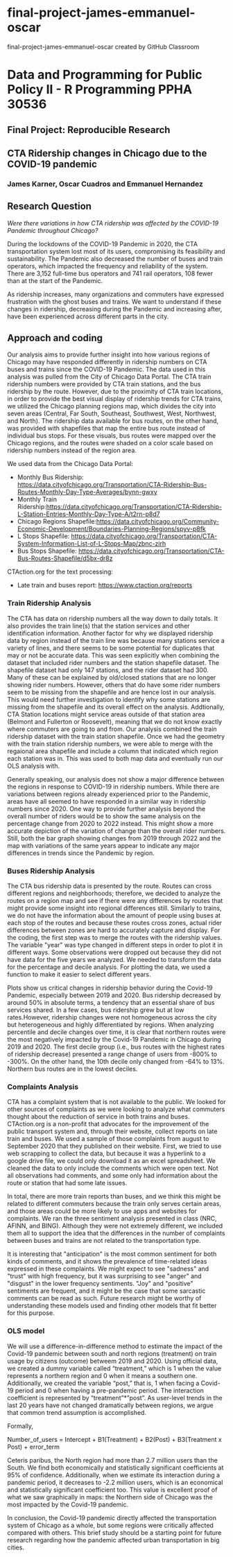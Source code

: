 # final-project-james-emmanuel-oscar
final-project-james-emmanuel-oscar created by GitHub Classroom

# Data and Programming for Public Policy II - R Programming PPHA 30536

## Final Project: Reproducible Research
## CTA Ridership changes in Chicago due to the COVID-19 pandemic

### James Karner, Oscar Cuadros and Emmanuel Hernandez

## Research Question

 *Were there variations in how CTA ridership was affected by the COVID-19 Pandemic throughout Chicago?*

During the lockdowns of the COVID-19 Pandemic in 2020, the CTA transportation system lost most of its users, compromising its feasibility and sustainability. The Pandemic also decreased the number of buses and train operators, which impacted the frequency and reliability of the system. There are 3,152 full-time bus operators and 741 rail operators, 108 fewer than at the start of the Pandemic. 

As ridership increases, many organizations and commuters have expressed frustration with the ghost buses and trains. We want to understand if these changes in ridership, decreasing during the Pandemic and increasing after, have been experienced across different parts in the city. 


## Approach and coding

Our analysis aims to provide further insight into how various regions of Chicago may have responded differently in ridership numbers on CTA buses and trains since the COVID-19 Pandemic. The data used in this analysis was pulled from the City of Chicago Data Portal. The CTA train ridership numbers were provided by CTA train stations, and the bus ridership by the route. However, due to the proximity of CTA train locations, in order to provide the best visual display of ridership trends for CTA trains, we utilized the Chicago planning regions map, which divides the city into seven areas (Central, Far South, Southeast, Southwest, West, Northwest, and North). The ridership data available for bus routes, on the other hand, was provided with shapefiles that map the entire bus route instead of individual bus stops. For these visuals, bus routes were mapped over the Chicago regions, and the routes were shaded on a color scale based on ridership numbers instead of the region area.

We used data from the Chicago Data Portal: 
  - Monthly Bus Ridership: https://data.cityofchicago.org/Transportation/CTA-Ridership-Bus-Routes-Monthly-Day-Type-Averages/bynn-gwxy
  - Monthly Train Ridership:https://data.cityofchicago.org/Transportation/CTA-Ridership-L-Station-Entries-Monthly-Day-Type-A/t2rn-p8d7 
  - Chicago Regions Shapefile:https://data.cityofchicago.org/Community-Economic-Development/Boundaries-Planning-Regions/spyv-p8fk
  - L Stops Shapefile: https://data.cityofchicago.org/Transportation/CTA-System-Information-List-of-L-Stops-Map/zbnc-zirh
  - Bus Stops Shapefile: https://data.cityofchicago.org/Transportation/CTA-Bus-Routes-Shapefile/d5bx-dr8z

CTAction.org for the text processing:
  - Late train and buses report: https://www.ctaction.org/reports

### Train Ridership Analysis

The CTA has data on ridership numbers all the way down to daily totals. It also provides the train line(s) that the station services and other identification information. Another factor for why we displayed ridership data by region instead of the train line was because many stations service a variety of lines, and there seems to be some potential for duplicates that may or not be accurate data. This was seen explicitly when combining the dataset that included rider numbers and the station shapefile dataset. The shapefile dataset had only 147 stations, and the rider dataset had 300. Many of these can be explained by old/closed stations that are no longer showing rider numbers. However, others that do have some rider numbers seem to be missing from the shapefile and are hence lost in our analysis. This would need  further investigation to identify why some stations are missing from the shapefile and its overall effect on the analysis. Addtionally, CTA Station locations might service areas outside of that station area (Belmont and Fullerton or Roosevelt), meaning that we do not know exactly where commuters are going to and from. Our analysis combined the train ridership dataset with the train station shapefile. Once we had the geometry with the train station ridership numbers, we were able to merge with the regaional area shapefile and include a column that indicated which region each station was in. This was used to both map data and eventually run our OLS analysis with.

Generally speaking, our analysis does not show a major difference between the regions in response to COVID-19 in ridership numbers. While there are variations between regions already experienced prior to the Pandemic, areas have all seemed to have responded in a similar way in ridership numbers since 2020. One way to provide further analysis beyond the overall number of riders would be to show the same analysis on the percentage change from 2020 to 2022 instead. This might show a more accurate depiction of the variation of change than the overall rider numbers. Still, both the bar graph showing changes from 2019 through 2022 and the map with variations of the same years appear to indicate any major differences in trends since the Pandemic by region. 


### Buses Ridership Analysis

The CTA bus ridership data is presented by the route. Routes can cross different regions and neighborhoods; therefore, we decided to analyze the routes on a region map and see if there were any differences by routes that might provide some insight into regional differences still. Similarly to trains, we do not have the information about the amount of people using buses at each stop of the routes and because these routes cross zones, actual rider differences between zones are hard to accurately capture and display. For the coding, the first step was to merge the routes with the ridership values. The variable "year" was type changed in different steps in order to plot it in different ways. Some observations were dropped out because they did not have data for the five years we analyzed. We needed to transform the data for the percentage and decile analysis. For plotting the data, we used a function to make it easier to select different years. 

Plots show us critical changes in ridership behavior during the Covid-19 Pandemic, especially between 2019 and 2020. Bus ridership decreased by around 50% in absolute terms, a tendency that an essential share of bus services shared. In a few cases, bus ridership grew but at low rates.However, ridership changes were not homogeneous across the city but heterogeneous and highly differentiated by regions. When analyzing percentile and decile changes over time, it is clear that northern routes were the most negatively impacted by the Covid-19 Pandemic in Chicago during 2019 and 2020. The first decile group (i.e., bus routes with the highest rates of ridership decrease) presented a range change of users from -800% to -300%. On the other hand, the 10th decile only changed from -64% to 13%. Northern bus routes are in the lowest deciles. 



### Complaints Analysis

CTA has a complaint system that is not available to the public. We looked for other sources of complaints as we were looking to analyze what commuters thought about the reduction of service in both trains and buses. CTAction.org is a non-profit that advocates for the improvement of the public transport system and, through their website, collect reports on late train and buses. We used a sample of those complaints from august to September 2020 that they published on their website. First, we tried to use web scrapping to collect the data, but because it was a hyperlink to a google drive file, we could only download it as an excel spreadsheet. We cleaned the data to only include the comments which were open text. Not all observations had comments, and some only had information about the route or station that had some late issues. 

In total, there are more train reports than buses, and we think this might be related to different commuters because the train only serves certain areas, and those areas could be more likely to use apps and websites for complaints. We ran the three sentiment analysis presented in class (NRC, AFINN, and BING). Although they were not extremely different, we included them all to support the idea that the differences in the number of complaints between buses and trains are not related to the transportation type. 

It is interesting that "anticipation" is the most common sentiment for both kinds of comments, and it shows the prevalence of time-related ideas expressed in these complaints. We might expect to see "sadness" and "trust" with high frequency, but it was surprising to see "anger" and "disgust" in the lower frequency sentiments. "Joy" and "positive" sentiments are frequent, and it might be the case that some sarcastic comments can be read as such. Future research might be worthy of understanding these models used and finding other models that fit better for this purpose. 

### OLS model

We will use a difference-in-difference method to estimate the impact of the Covid-19 pandemic between south and north regions (treatment) on train usage by citizens (outcome) betweem 2019 and 2020. Using official data, we created a dummy variable called “treatment,” which is 1 when the value represents a northern region and 0 when it means a southern one. Additionally, we created the variable “post,” that is, 1 when facing a Covid-19 period and 0 when having a pre-pandemic period. The interaction coefficient is represented by “treatment”*”post”.  As user-level trends in the last 20 years have not changed dramatically between regions, we argue that common trend assumption is accomplished. 

Formally,

Number_of_users = Intercept + B1(Treatment) + B2(Post) + B3(Treatment x Post) + error_term

Ceteris paribus, the North region had more than 2.7 million users than the South. We find both economically and statistically significant coefficients at 95% of confidence. Additionally, when we estimate its interaction during a pandemic period, it decreases to -2.2 million users, which is an economical and statistically significant coefficient too. This value is excellent proof of what we saw graphically in maps: the Northern side of Chicago was the most impacted by the Covid-19 pandemic. 

In conclusion, the Covid-19 pandemic directly affected the transportation system of Chicago as a whole, but some regions were critically affected compared with others. This brief study should be a starting point for future research regarding how the pandemic affected urban transportation in big cities.

